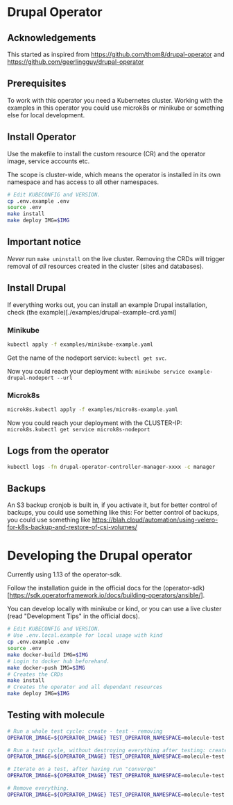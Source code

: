 # Drupal Operator 



## Acknowledgements

This started as inspired from <https://github.com/thom8/drupal-operator> and https://github.com/geerlingguy/drupal-operator

## Prerequisites

To work with this operator you need a Kubernetes cluster. Working with the examples in this operator you could use microk8s or minikube or something else for local development.


## Install Operator

Use the makefile to install the custom resource (CR) and the operator image, service accounts etc.

The scope is cluster-wide, which means the operator is installed in its own namespace and has access to all other namespaces.

```bash
# Edit KUBECONFIG and VERSION.
cp .env.example .env
source .env
make install
make deploy IMG=$IMG
```

## Important notice

_Never_ run `make uninstall` on the live cluster. Removing the CRDs will trigger removal of _all_ resources created in the cluster (sites and databases).

## Install Drupal

If everything works out, you can install an example Drupal installation, check (the example)[./examples/drupal-example-crd.yaml]

###  Minikube

```bash
kubectl apply -f examples/minikube-example.yaml
```
Get the name of the nodeport service: `kubectl get svc`.

Now you could reach your deployment with: `minikube service example-drupal-nodeport --url`

### Microk8s

```bash
microk8s.kubectl apply -f examples/micro8s-example.yaml
```
Now you could reach your deployment with the CLUSTER-IP: `microk8s.kubectl get service microk8s-nodeport`

## Logs from the operator

```bash
kubectl logs -fn drupal-operator-controller-manager-xxxx -c manager
```

## Backups

An S3 backup cronjob is built in, if you activate it, but for better control of backups, you could use something like this:
For better control of backups, you could use something like https://blah.cloud/automation/using-velero-for-k8s-backup-and-restore-of-csi-volumes/


# Developing the Drupal operator

Currently using 1.13 of the operator-sdk.

Follow the installation guide in the official docs
for the (operator-sdk)[https://sdk.operatorframework.io/docs/building-operators/ansible/].

You can develop locally with minikube or kind, or you can use a live cluster (read "Development Tips" in the official docs).


```bash
# Edit KUBECONFIG and VERSION.
# Use .env.local.example for local usage with kind
cp .env.example .env
source .env
make docker-build IMG=$IMG
# Login to docker hub beforehand.
make docker-push IMG=$IMG
# Creates the CRDs
make install
# Creates the operator and all dependant resources
make deploy IMG=$IMG
```

## Testing with molecule

```bash
# Run a whole test cycle: create - test - removing
OPERATOR_IMAGE=${OPERATOR_IMAGE} TEST_OPERATOR_NAMESPACE=molecule-test molecule test

# Run a test cycle, without destroying everything after testing: create - test
OPERATOR_IMAGE=${OPERATOR_IMAGE} TEST_OPERATOR_NAMESPACE=molecule-test molecule converge

# Iterate on a test, after having run "converge"
OPERATOR_IMAGE=${OPERATOR_IMAGE} TEST_OPERATOR_NAMESPACE=molecule-test molecule verify

# Remove everything.
OPERATOR_IMAGE=${OPERATOR_IMAGE} TEST_OPERATOR_NAMESPACE=molecule-test molecule destroy
```

